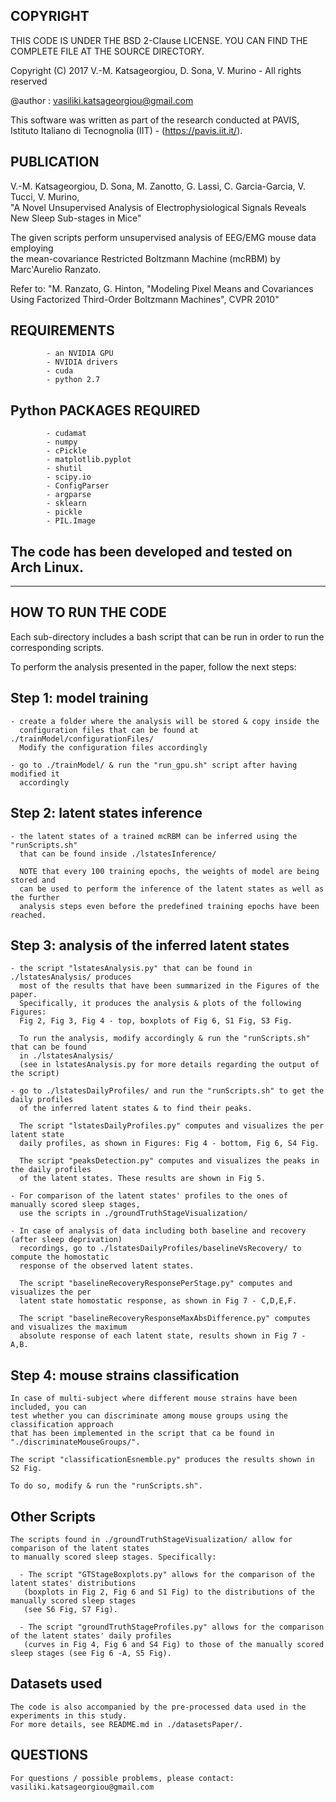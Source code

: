 ## COPYRIGHT

THIS CODE IS UNDER THE BSD 2-Clause LICENSE. YOU CAN FIND THE COMPLETE FILE
                        AT THE SOURCE DIRECTORY.

Copyright (C) 2017 V.-M. Katsageorgiou, D. Sona, V. Murino - All rights reserved

@author : vasiliki.katsageorgiou@gmail.com


This software was written as part of the research conducted at PAVIS, 
Istituto Italiano di Tecnognolia (IIT) - (https://pavis.iit.it/).


## PUBLICATION
V.-M. Katsageorgiou, D. Sona, M. Zanotto, G. Lassi, C. Garcia-Garcia, V. Tucci, V. Murino,  
"A Novel Unsupervised Analysis of Electrophysiological Signals Reveals New Sleep Sub-stages in Mice"

The given scripts perform unsupervised analysis of EEG/EMG mouse data employing  
the mean-covariance Restricted Boltzmann Machine (mcRBM) by Marc'Aurelio Ranzato.

Refer to:
"M. Ranzato, G. Hinton, "Modeling Pixel Means and Covariances Using Factorized 
Third-Order Boltzmann Machines", CVPR 2010"


## REQUIREMENTS

            - an NVIDIA GPU
            - NVIDIA drivers
            - cuda
            - python 2.7

## Python PACKAGES REQUIRED

            - cudamat
            - numpy
            - cPickle
            - matplotlib.pyplot
            - shutil
            - scipy.io
            - ConfigParser
            - argparse
            - sklearn
            - pickle
            - PIL.Image

            
## The code has been developed and tested on Arch Linux.

********************************************************************************

## HOW TO RUN THE CODE

Each sub-directory includes a bash script that can be run in order to run the 
corresponding scripts.

To perform the analysis presented in the paper, follow the next steps:

## Step 1: model training
    - create a folder where the analysis will be stored & copy inside the 
      configuration files that can be found at ./trainModel/configurationFiles/
      Modify the configuration files accordingly
	  
    - go to ./trainModel/ & run the "run_gpu.sh" script after having modified it
      accordingly
      
## Step 2: latent states inference
    - the latent states of a trained mcRBM can be inferred using the "runScripts.sh"
      that can be found inside ./lstatesInference/
      
      NOTE that every 100 training epochs, the weights of model are being stored and
      can be used to perform the inference of the latent states as well as the further
      analysis steps even before the predefined training epochs have been reached.
      
## Step 3: analysis of the inferred latent states
	- the script "lstatesAnalysis.py" that can be found in ./lstatesAnalysis/ produces
	  most of the results that have been summarized in the Figures of the paper.
	  Specifically, it produces the analysis & plots of the following Figures:
	  Fig 2, Fig 3, Fig 4 - top, boxplots of Fig 6, S1 Fig, S3 Fig.
	  
	  To run the analysis, modify accordingly & run the "runScripts.sh" that can be found 
	  in ./lstatesAnalysis/
      (see in lstatesAnalysis.py for more details regarding the output of the script)
      
    - go to ./lstatesDailyProfiles/ and run the "runScripts.sh" to get the daily profiles
      of the inferred latent states & to find their peaks.
	  
	  The script "lstatesDailyProfiles.py" computes and visualizes the per latent state
	  daily profiles, as shown in Figures: Fig 4 - bottom, Fig 6, S4 Fig.
	  
	  The script "peaksDetection.py" computes and visualizes the peaks in the daily profiles 
	  of the latent states. These results are shown in Fig 5.
	  
	- For comparison of the latent states' profiles to the ones of manually scored sleep stages,
	  use the scripts in ./groundTruthStageVisualization/
	  
	- In case of analysis of data including both baseline and recovery (after sleep deprivation) 
	  recordings, go to ./lstatesDailyProfiles/baselineVsRecovery/ to compute the homostatic
	  response of the observed latent states.
	  
	  The script "baselineRecoveryResponsePerStage.py" computes and visualizes the per 
	  latent state homostatic response, as shown in Fig 7 - C,D,E,F.
	  
	  The script "baselineRecoveryResponseMaxAbsDifference.py" computes and visualizes the maximum
	  absolute response of each latent state, results shown in Fig 7 - A,B.
      
## Step 4: mouse strains classification
      
    In case of multi-subject where different mouse strains have been included, you can 
    test whether you can discriminate among mouse groups using the classification approach 
    that has been implemented in the script that ca be found in "./discriminateMouseGroups/".
	
	The script "classificationEsnemble.py" produces the results shown in S2 Fig.
    
    To do so, modify & run the "runScripts.sh".
	
## Other Scripts
      
    The scripts found in ./groundTruthStageVisualization/ allow for comparison of the latent states
	to manually scored sleep stages. Specifically:
	  
	  - The script "GTStageBoxplots.py" allows for the comparison of the latent states' distributions
	   (boxplots in Fig 2, Fig 6 and S1 Fig) to the distributions of the manually scored sleep stages
	   (see S6 Fig, S7 Fig).
	  
	  - The script "groundTruthStageProfiles.py" allows for the comparison of the latent states' daily profiles
	   (curves in Fig 4, Fig 6 and S4 Fig) to those of the manually scored sleep stages (see Fig 6 -A, S5 Fig).
	   
## Datasets used 
      
    The code is also accompanied by the pre-processed data used in the experiments in this study.
	For more details, see README.md in ./datasetsPaper/.
    
## QUESTIONS
      
    For questions / possible problems, please contact:
	vasiliki.katsageorgiou@gmail.com

	